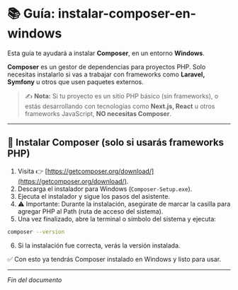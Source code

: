 # 📚 Guía: instalar-composer-en-windows

Esta guía te ayudará a instalar **Composer**, en un entorno **Windows**.

**Composer** es un gestor de dependencias para proyectos PHP. Solo necesitas instalarlo si vas a trabajar con frameworks como **Laravel, Symfony** u otros que usen paquetes externos.

> ✍️ **Nota:** Si tu proyecto es un sitio PHP básico (sin frameworks), o estás desarrollando con tecnologías como **Next.js, React** u otros frameworks JavaScript, **NO necesitas Composer**.

---

## 🧰 Instalar Composer (solo si usarás frameworks PHP)

1. Visita 👉 [https://getcomposer.org/download/](https://getcomposer.org/download/).
2. Descarga el instalador para Windows (`Composer-Setup.exe`).
3. Ejecuta el instalador y sigue los pasos del asistente.
4. ⚠️ Importante: Durante la instalación, asegúrate de marcar la casilla para agregar PHP al Path (ruta de acceso del sistema).
5. Una vez finalizado, abre la terminal o símbolo del sistema y ejecuta:

```bash
composer --version
```

6. Si la instalación fue correcta, verás la versión instalada.

✅ Con esto ya tendrás Composer instalado en Windows y listo para usar.

---

*Fin del documento*